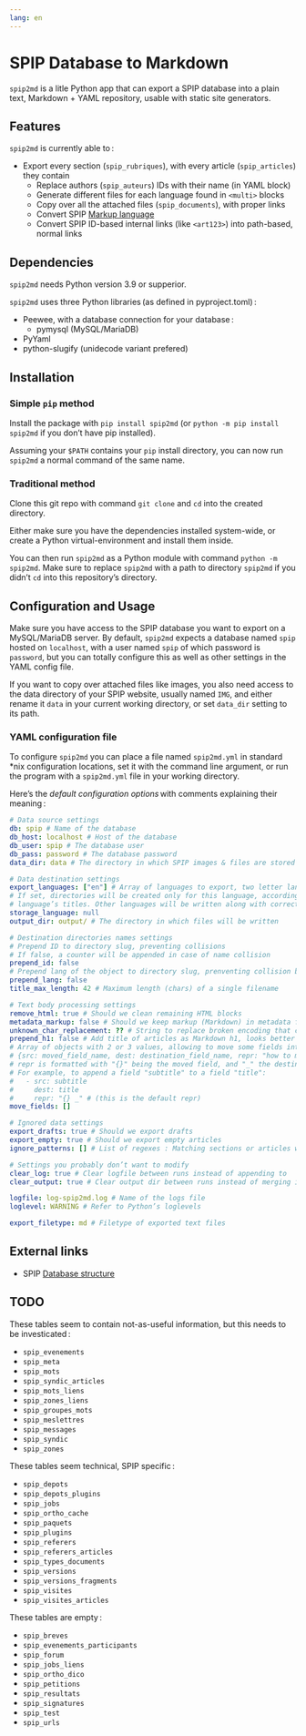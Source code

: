 ```yaml
---
lang: en
---
```


# SPIP Database to Markdown

`spip2md` is a litle Python app that can export a SPIP database into a plain text,
Markdown + YAML repository, usable with static site generators.

## Features

`spip2md` is currently able to :

- Export every section (`spip_rubriques`), with every article (`spip_articles`) they
  contain
  - Replace authors (`spip_auteurs`) IDs with their name (in YAML block)
  - Generate different files for each language found in `<multi>` blocks
  - Copy over all the attached files (`spip_documents`), with proper links
  - Convert SPIP [Markup language](https://www.spip.net/fr_article1578.html)
  - Convert SPIP ID-based internal links (like `<art123>`) into path-based, normal links

## Dependencies

`spip2md` needs Python version 3.9 or supperior.

`spip2md` uses three Python libraries (as defined in pyproject.toml) :

- Peewee, with a database connection for your database :
  - pymysql (MySQL/MariaDB)
- PyYaml
- python-slugify (unidecode variant prefered)

## Installation

### Simple `pip` method

Install the package with `pip install spip2md` (or `python -m pip install spip2md`
if you don’t have pip installed).

Assuming your `$PATH` contains your `pip` install directory, you can now run
`spip2md` a normal command of the same name.

### Traditional method

Clone this git repo with command `git clone` and `cd` into the created directory.

Either make sure you have the dependencies installed system-wide, or create a
Python virtual-environment and install them inside.

You can then run `spip2md` as a Python module with command `python -m spip2md`.
Make sure to replace `spip2md` with a path to directory `spip2md` if you
didn’t `cd` into this repository’s directory.

## Configuration and Usage

Make sure you have access to the SPIP database you want to export on a
MySQL/MariaDB server. By default, `spip2md` expects a database named `spip` hosted on
`localhost`, with a user named `spip` of which password is `password`, but you can
totally configure this as well as other settings in the YAML config file.

If you want to copy over attached files like images, you also need access to
the data directory of your SPIP website, usually named `IMG`, and either rename it
`data` in your current working directory, or set `data_dir` setting to its path.

### YAML configuration file

To configure `spip2md` you can place a file named `spip2md.yml` in standard \*nix
configuration locations, set it with the command line argument, or run the
program with a `spip2md.yml` file in your working directory.

Here’s the *default configuration options* with comments explaining their meaning :

```yaml
# Data source settings
db: spip # Name of the database
db_host: localhost # Host of the database
db_user: spip # The database user
db_pass: password # The database password
data_dir: data # The directory in which SPIP images & files are stored

# Data destination settings
export_languages: ["en"] # Array of languages to export, two letter lang code
# If set, directories will be created only for this language, according to this
# language’s titles. Other languages will be written along with correct url: attribute
storage_language: null
output_dir: output/ # The directory in which files will be written

# Destination directories names settings
# Prepend ID to directory slug, preventing collisions
# If false, a counter will be appended in case of name collision
prepend_id: false
# Prepend lang of the object to directory slug, prenventing collision between langs
prepend_lang: false
title_max_length: 42 # Maximum length (chars) of a single filename

# Text body processing settings
remove_html: true # Should we clean remaining HTML blocks
metadata_markup: false # Should we keep markup (Markdown) in metadata fields, like title
unknown_char_replacement: ?? # String to replace broken encoding that cannot be repaired
prepend_h1: false # Add title of articles as Markdown h1, looks better on certain themes
# Array of objects with 2 or 3 values, allowing to move some fields into others.
# {src: moved_field_name, dest: destination_field_name, repr: "how to merge them"}
# repr is formatted with "{}" being the moved field, and "_" the destination one
# For example, to append a field "subtitle" to a field "title":
#   - src: subtitle
#     dest: title
#     repr: "{} _" # (this is the default repr)
move_fields: []

# Ignored data settings
export_drafts: true # Should we export drafts
export_empty: true # Should we export empty articles
ignore_patterns: [] # List of regexes : Matching sections or articles will be ignored

# Settings you probably don’t want to modify
clear_log: true # Clear logfile between runs instead of appending to
clear_output: true # Clear output dir between runs instead of merging into

logfile: log-spip2md.log # Name of the logs file
loglevel: WARNING # Refer to Python’s loglevels

export_filetype: md # Filetype of exported text files
```

## External links

- SPIP [Database structure](https://www.spip.net/fr_article713.html)

## TODO

These tables seem to contain not-as-useful information,
but this needs to be investicated :

- `spip_evenements`
- `spip_meta`
- `spip_mots`
- `spip_syndic_articles`
- `spip_mots_liens`
- `spip_zones_liens`
- `spip_groupes_mots`
- `spip_meslettres`
- `spip_messages`
- `spip_syndic`
- `spip_zones`

These tables seem technical, SPIP specific :

- `spip_depots`
- `spip_depots_plugins`
- `spip_jobs`
- `spip_ortho_cache`
- `spip_paquets`
- `spip_plugins`
- `spip_referers`
- `spip_referers_articles`
- `spip_types_documents`
- `spip_versions`
- `spip_versions_fragments`
- `spip_visites`
- `spip_visites_articles`

These tables are empty :

- `spip_breves`
- `spip_evenements_participants`
- `spip_forum`
- `spip_jobs_liens`
- `spip_ortho_dico`
- `spip_petitions`
- `spip_resultats`
- `spip_signatures`
- `spip_test`
- `spip_urls`

